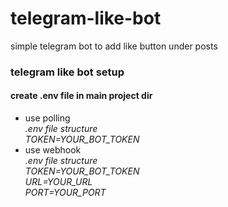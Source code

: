 # telegram-like-bot

simple telegram bot to add like button under posts

<h3>telegram like bot setup</h3>
<h4>create .env file in main project dir</h4>
<ul>
<li>use polling<br>
<i>.env file structure</i>
<br>
<i > TOKEN=YOUR_BOT_TOKEN</i>
</li>
  
  <li>use webhook<br>
<i>.env file structure</i>
<br>
    <i > TOKEN=YOUR_BOT_TOKEN</i><br>
    <i > URL=YOUR_URL</i><br>
    <i > PORT=YOUR_PORT</i><br>
</li>

</ul>
